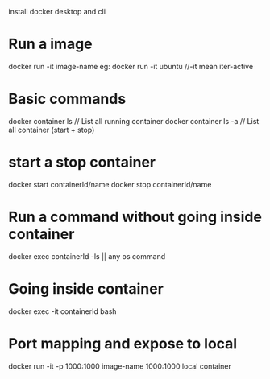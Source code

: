 install docker desktop and cli

# Run a image

docker run -it image-name
eg: docker run -it ubuntu //-it mean iter-active

# Basic commands

docker container ls // List all running container
docker container ls -a // List all container (start + stop)

# start a stop container

docker start containerId/name
docker stop containerId/name

# Run a command without going inside container

docker exec containerId -ls || any os command

# Going inside container

docker exec -it containerId bash

# Port mapping and expose to local

docker run -it -p 1000:1000 image-name
1000:1000
local container
